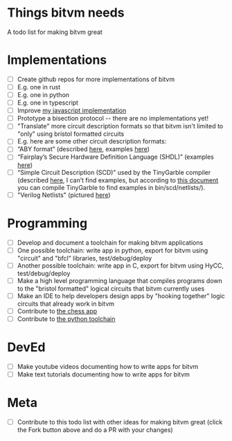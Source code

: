 # Things bitvm needs
A todo list for making bitvm great

# Implementations

- [ ] Create github repos for more implementations of bitvm
- [ ] E.g. one in rust
- [ ] E.g. one in python
- [ ] E.g. one in typescript
- [ ] Improve [my javascript implementation](https://github.com/supertestnet/tapleaf-circuits/)
- [ ] Prototype a bisection protocol -- there are no implementations yet!
- [ ] "Translate" more circuit description formats so that bitvm isn't limited to "only" using bristol formatted circuits
- [ ] E.g. here are some other circuit description formats:
- [ ] “ABY format” (described [here](https://github.com/encryptogroup/ABY/blob/public/bin/circ/circuitformat.md), examples [here](https://github.com/encryptogroup/ABY/tree/public/bin/circ))
- [ ] “Fairplay’s Secure Hardware Definition Language (SHDL)” (examples [here](https://github.com/Ethsnarks/ethsnarks-sfdl))
- [ ] “Simple Circuit Description (SCD)” used by the TinyGarble compiler (described [here](https://github.com/esonghori/TinyGarble/tree/master/scd), I can’t find examples, but according to [this document](https://github.com/esonghori/TinyGarble) you can compile TinyGarble to find examples in bin/scd/netlists/).
- [ ] "Verilog Netlists" (pictured [here](https://www.researchgate.net/profile/Kundan-Nepal/publication/220405407/figure/fig3/AS:670715174985734@1536922367281/C17-schematic-and-structural-verilog-netlist.png))

# Programming

- [ ] Develop and document a toolchain for making bitvm applications
- [ ] One possible toolchain: write app in python, export for bitvm using "circuit" and "bfcl" libraries, test/debug/deploy
- [ ] Another possible toolchain: write app in C, export for bitvm using HyCC, test/debug/deploy
- [ ] Make a high level programming language that compiles programs down to the "bristol formatted" logical circuits that bitvm currently uses
- [ ] Make an IDE to help developers design apps by "hooking together" logic circuits that already work in bitvm
- [ ] Contribute to [the chess app](https://github.com/mcbagz/LogicGates/tree/main)
- [ ] Contribute to [the python toolchain](https://twitter.com/rot13maxi/status/1713731080912527404)

# DevEd

- [ ] Make youtube videos documenting how to write apps for bitvm
- [ ] Make text tutorials documenting how to write apps for bitvm

# Meta

- [ ] Contribute to this todo list with other ideas for making bitvm great (click the Fork button above and do a PR with your changes)
